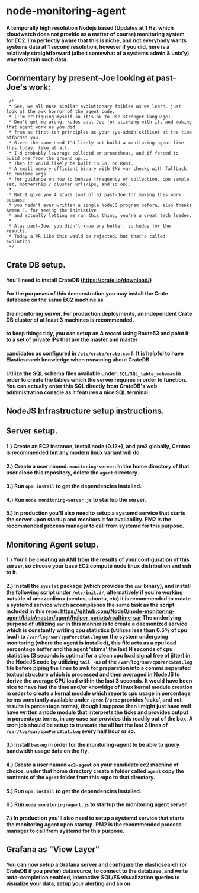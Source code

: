 # node-monitoring-agent
#### A temporally high resolution Nodejs based (Updates at 1 Hz, which cloudwatch does not provide as a matter of course) monitoring system for EC2. I'm perfectly aware that this is niche, and not everybody wants systems data at 1 second resolution, however if you did, here is a relatively straightforward (albeit somewhat of a systems admin & unix'y) way to obtain such data.

## Commentary by present-Joe looking at past-Joe's work:  

```JS
 /*
 * See, we all make similar evolutionary foibles as we learn, just look at the awk horror of the agent code.
 * (I'm critiquing myself so it's ok to use stronger language).
 * Don't get me wrong, kudos past-Joe for sticking with it, and making that agent work as you did
 * from as first-ish principles as your sys-admin skillset at the time afforded you.
 * Given the same need I'd likely not build a monitoring agent like this today, like at all.
 * I'd probably leverage collectd or prometheus, and if forced to build one from the ground up...
 * Then it would likely be built in Go, or Rust.
 * A small memory-efficient binary with ENV var checks with fallback to runtime args
 * for guidance on how to behave (frequency of collection, cpu sample set, mothership / cluster urls/ips, and so on).
 *
 * But I give you 4 stars (out of 5) past-Joe for making this work because
 * you hadn't ever written a single NodeJS program before, also thanks Armen F. for seeing the initiative
 * and actually letting me run this thing, you're a great tech leader.
 *
 * Alas past-Joe, you didn't know any better, so kudos for the results.
 * Today a PR like this would be rejected, but that's called evolution. 
 */
```
  
## Crate DB setup.  

#### You'll need to install CrateDB (https://crate.io/download/)  
#### For the purposes of this demonstration you may install the Crate database on the same EC2 machine as  
#### the monitoring server. For production deployments, an independent Crate DB cluster of at least 3 machines is recommended.  
#### to keep things tidy, you can setup an A record using Route53 and point it to a set of private IPs that are the master and master  
#### candidates as configured in `/etc/crate/crate.conf`. It is helpful to have Elasticsearch knowledge when reasoning about CrateDB.  
  
    
#### Utilize the SQL schema files available under: `SQL/SQL_table_schemas` in order to create the tables which the server requires in order to function. You can actually enter this SQL directly from CrateDB's web administration console as it features a nice SQL terminal.  
  
  
    
    
## NodeJS Infrastructure setup instructions.  


## Server setup.  
  
#### 1.) Create an EC2 instance, install node (0.12+), and pm2 globally, Centos is recommended but any modern linux variant will do.

#### 2.) Create a user named: `monitoring-server`. In the home directory of that user clone this repository, delete the `agent` directory.  
    
#### 3.) Run `npm install` to get the dependencies installed.  
#### 4.) Run `node monitoring-server.js` to startup the server.
  
#### 5.) In production you'll also need to setup a systemd service that starts the server upon startup and monitors it for availability. PM2 is the recommended process manager to call from systemd for this purpose.
    
    
## Monitoring Agent setup.  
  
#### 1.) You'll be creating an AMI from the results of your configuration of this server, so choose your base EC2 compute node linux distribution and ssh to it.  
  
    
#### 2.) Install the `sysstat` package (which provides the `sar` binary), and install the following script under `/etc/init.d/`, alternatively if you're working outside of amazonlinux (centos, ubuntu, etc) it is recommended to create a systemd service which accomplishes the same task as the script included in this repo: https://github.com/Node0/node-monitoring-agent/blob/master/agent/helper_scripts/realtime-sar  The underlying purpose of utilizing `sar` in this manner is to create a daemonized service which is constantly writing cpu statistics (utilizes less than 0.5% of cpu load) to `/var/log/sar/cpuPercStat.log` on the system undergoing monitoring (where the agent is installed), this file acts as a cpu load percentage buffer and the agent 'skims' the last N seconds of cpu statistics (3 seconds is optimal for a clean cpu load signal free of jitter) in the NodeJS code by utilizing `tail -n3` of the `/var/log/sar/cpuPercStat.log` file before piping the lines to awk for preparation into a comma separated textual structure which is processed and then averaged in NodeJS to derive the average CPU load within the last 3 seconds. It would have been nice to have had the time and/or knowldge of linux kernel module creation in order to create a kernal module which reports cpu usage in percentage terms constantly available under `/proc` (`/proc` provides 'ticks', and not results in percentage terms), though I suppose then I might just have well have written a node module that interprets the ticks and provides output in percentage terms, in any case `sar` provides this readily out of the box. A cron job should be setup to truncate the all but the last 3 lines of `/var/log/sar/cpuPercStat.log` every half hour or so.   
   
#### 3.) Install `bwm-ng` in order for the monitoring-agent to be able to query bandwidth usage data on the fly.

#### 4.) Create a user named `ec2-agent` on your candidate ec2 machine of choice, under that home directory create a folder called `agent` copy the contents of the `agent` folder from this repo to that directory.
  
#### 5.) Run `npm install` to get the dependencies installed.
#### 6.) Run `node monitoring-agent.js` to startup the monitoring agent server.  
  
#### 7.) In production you'll also need to setup a systemd service that starts the monitoring agent upon startup. PM2 is the recommended process manager to call from systemd for this purpose. 
  
    
      
        
## Grafana as "View Layer"  
  
#### You can now setup a Grafana server and configure the elasticsearch (or CrateDB if you prefer) datasource, to connect to the database, and write auto-completion enabled, interactive SQL/ES visualization queries to visualize your data, setup your alerting and so on.  
    
      
    
